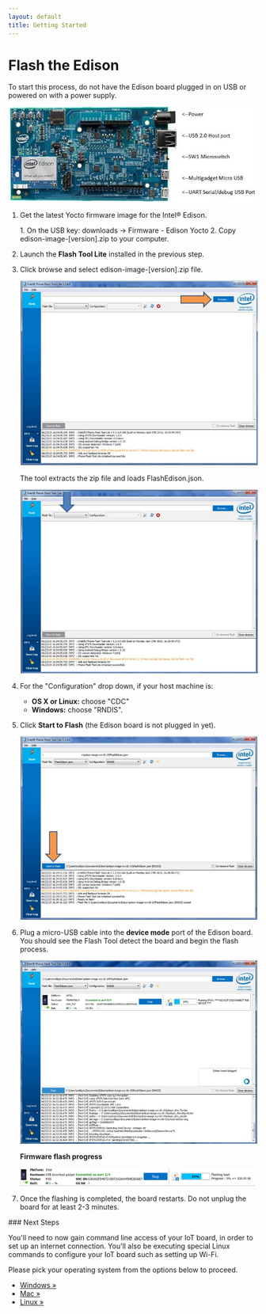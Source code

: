 ```yaml
---
layout: default
title: Getting Started
---
```


# Flash the Edison

To start this process, do not have the Edison board plugged in on USB or powered on with a power supply.

![Edison Board Configuration](images/edison_board_config.jpg)

1. Get the latest Yocto firmware image for the Intel® Edison.

    <div class="callout goto" markdown="1">
    1. On the USB key: <span class="icon folder">downloads</span> → <span class="icon folder">Firmware</span> - <span class="icon folder">Edison Yocto</span>
    2. Copy <span class="icon file">edison-image-[version].zip</span> to your computer.
    </div>

2. Launch the **Flash Tool Lite** installed in the previous step.

3. Click browse and select <span class="icon file">edison-image-[version].zip</span> file.
 
   ![Browse Edison Image](images/browse_flash_tool.jpg)

    The tool extracts the zip file and loads FlashEdison.json.
 
   ![Load FlashEdison.json](images/json_flash_tool.jpg)

4. For the "Configuration" drop down, if your host machine is:
    
    * **OS X or Linux:** choose "CDC" 
    * **Windows:** choose "RNDIS".

5. Click **Start to Flash** (the Edison board is not plugged in yet).
 
   ![Start to Flash](images/start_flash_tool.jpg)

6. Plug a micro-USB cable into the **device mode** port of the Edison board. You should see the Flash Tool detect the board and begin the flash process.

   ![Plug the USB cable](images/plug_usb_flash_tool.jpg)

   **Firmware flash progress**

   ![Flash progress](images/progress_flash_tool.png)
   
7. Once the flashing is completed, the board restarts. Do not unplug the board for at least 2-3 minutes.

<div id="next-steps" class="note" markdown="1">
### Next Steps

You'll need to now gain command line access of your IoT board, in order to set up an internet connection. You'll also be executing special Linux commands to configure your IoT board such as setting up Wi-Fi.

Please pick your operating system from the options below to proceed.

* [Windows »](../shell_access/windows/serial_connection.html)
* [Mac »](../shell_access/mac/serial_connection.html)
* [Linux »](../shell_access/linux/serial_connection.html)
</div>
